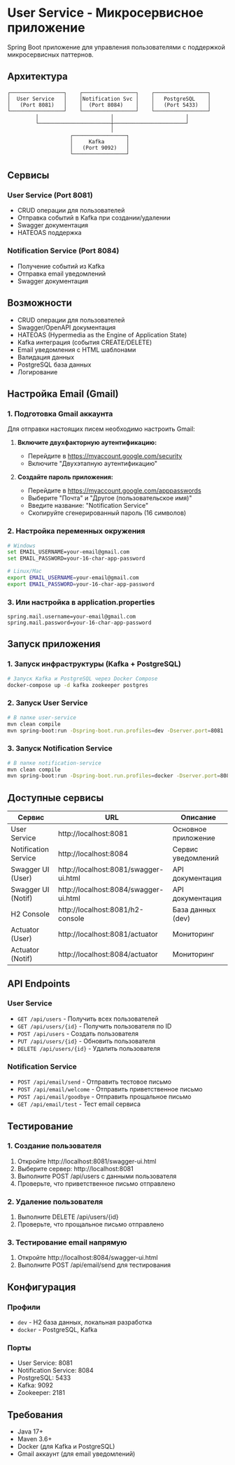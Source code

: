 # User Service - Микросервисное приложение

Spring Boot приложение для управления пользователями с поддержкой микросервисных паттернов.

## Архитектура

```
┌─────────────────┐    ┌─────────────────┐    ┌─────────────────┐
│  User Service   │    │Notification Svc │    │   PostgreSQL    │
│   (Port 8081)   │    │  (Port 8084)    │    │   (Port 5433)   │
└─────────────────┘    └─────────────────┘    └─────────────────┘
         │                       │                       │
         └───────────────────────┼───────────────────────┘
                                 │
                    ┌─────────────────┐
                    │     Kafka       │
                    │   (Port 9092)   │
                    └─────────────────┘
```

## Сервисы

### User Service (Port 8081)
- CRUD операции для пользователей
- Отправка событий в Kafka при создании/удалении
- Swagger документация
- HATEOAS поддержка

### Notification Service (Port 8084)
- Получение событий из Kafka
- Отправка email уведомлений
- Swagger документация

## Возможности

- CRUD операции для пользователей
- Swagger/OpenAPI документация
- HATEOAS (Hypermedia as the Engine of Application State)
- Kafka интеграция (события CREATE/DELETE)
- Email уведомления с HTML шаблонами
- Валидация данных
- PostgreSQL база данных
- Логирование

## Настройка Email (Gmail)

### 1. Подготовка Gmail аккаунта

Для отправки настоящих писем необходимо настроить Gmail:

1. **Включите двухфакторную аутентификацию:**
   - Перейдите в https://myaccount.google.com/security
   - Включите "Двухэтапную аутентификацию"

2. **Создайте пароль приложения:**
   - Перейдите в https://myaccount.google.com/apppasswords
   - Выберите "Почта" и "Другое (пользовательское имя)"
   - Введите название: "Notification Service"
   - Скопируйте сгенерированный пароль (16 символов)

### 2. Настройка переменных окружения

```bash
# Windows
set EMAIL_USERNAME=your-email@gmail.com
set EMAIL_PASSWORD=your-16-char-app-password

# Linux/Mac
export EMAIL_USERNAME=your-email@gmail.com
export EMAIL_PASSWORD=your-16-char-app-password
```

### 3. Или настройка в application.properties

```properties
spring.mail.username=your-email@gmail.com
spring.mail.password=your-16-char-app-password
```

## Запуск приложения

### 1. Запуск инфраструктуры (Kafka + PostgreSQL)

```bash
# Запуск Kafka и PostgreSQL через Docker Compose
docker-compose up -d kafka zookeeper postgres
```

### 2. Запуск User Service

```bash
# В папке user-service
mvn clean compile
mvn spring-boot:run -Dspring-boot.run.profiles=dev -Dserver.port=8081
```

### 3. Запуск Notification Service

```bash
# В папке notification-service
mvn clean compile
mvn spring-boot:run -Dspring-boot.run.profiles=docker -Dserver.port=8084
```

## Доступные сервисы

| Сервис | URL | Описание |
|--------|-----|----------|
| User Service | http://localhost:8081 | Основное приложение |
| Notification Service | http://localhost:8084 | Сервис уведомлений |
| Swagger UI (User) | http://localhost:8081/swagger-ui.html | API документация |
| Swagger UI (Notif) | http://localhost:8084/swagger-ui.html | API документация |
| H2 Console | http://localhost:8081/h2-console | База данных (dev) |
| Actuator (User) | http://localhost:8081/actuator | Мониторинг |
| Actuator (Notif) | http://localhost:8084/actuator | Мониторинг |

## API Endpoints

### User Service
- `GET /api/users` - Получить всех пользователей
- `GET /api/users/{id}` - Получить пользователя по ID
- `POST /api/users` - Создать пользователя
- `PUT /api/users/{id}` - Обновить пользователя
- `DELETE /api/users/{id}` - Удалить пользователя

### Notification Service
- `POST /api/email/send` - Отправить тестовое письмо
- `POST /api/email/welcome` - Отправить приветственное письмо
- `POST /api/email/goodbye` - Отправить прощальное письмо
- `GET /api/email/test` - Тест email сервиса

## Тестирование

### 1. Создание пользователя
1. Откройте http://localhost:8081/swagger-ui.html
2. Выберите сервер: http://localhost:8081
3. Выполните POST /api/users с данными пользователя
4. Проверьте, что приветственное письмо отправлено

### 2. Удаление пользователя
1. Выполните DELETE /api/users/{id}
2. Проверьте, что прощальное письмо отправлено

### 3. Тестирование email напрямую
1. Откройте http://localhost:8084/swagger-ui.html
2. Выполните POST /api/email/send для тестирования

## Конфигурация

### Профили
- `dev` - H2 база данных, локальная разработка
- `docker` - PostgreSQL, Kafka

### Порты
- User Service: 8081
- Notification Service: 8084
- PostgreSQL: 5433
- Kafka: 9092
- Zookeeper: 2181

## Требования

- Java 17+
- Maven 3.6+
- Docker (для Kafka и PostgreSQL)
- Gmail аккаунт (для email уведомлений)
